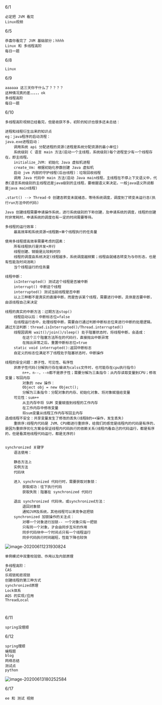 6/1

```
必定把 JVM 看完
Linux视频
```

6/5

```
恭喜你看完了 JVM 基础部分；hhhh
Linux 和 多线程高阶 
每日一题
```

6/8

```
Linux
```

6/9

```
aaaaaa 这三天你干什么了？？？？
这种情况真的差，，，，，ok
多线程高阶
每日一题
```

6/10

```
多线程高阶视频已经看完，但是收获不多，初阶的知识也很多还未总结：

进程和线程衍生出来的知识点
eg：java程序的启动流程：
java.exe进程启动：
	调用系统 api 分配进程的资源(进程是系统分配资源的最小单位)
	系统级别 C 语言 main 方法(启动一个主线程，系统级别)每个进程至少有一个线程存在，即主线程。
	initialize_JVM: 初始化 Java 虚拟机进程
	create_Vm: 根据初始化参数创建 Java 虚拟机
	启动 jvm 内部的守护线程(后台线程)：垃圾回收线程
	调用 Java 代码中 main 方法(启动 Java main线程，主线程在不停上下文语义中，代表C语言系统级别的主线程还是java级别的主线程，要根据语义来决定。一般java语义所说都是java main线程)

.start() --> Thread-0 创建态转变未就绪态，等待系统调度，调度到了转变未运行态(执行run方法中的代码)

Java 创建线程需要申请操作系统，进行系统级别的下称创建，及申请系统的调度，线程的创建时非常耗时，申请系统的调度也有一定的时间需要等待。

多线程的运行效率：
	最高效率和系统资源+线程数+单个线程执行的任务量
	
使用多线程提高效率需要考虑的因素：
	所有线程执行是并发+并行
	线程创建、销毁是比较耗时的
	线程的调度由系统决定(线程越多，系统调度越频繁；线程由就绪态转变为与你形态，也是有性能及时间消耗)
	当个线程运行的任务量
	
线程中断：
	isInterrupted() 测试这个线程是否被中断
	interrupt() 中断这个线程
	interrupted() 测试当前线程是否中断
	以上三种都不是真实的直接中断，而是告诉某个线程，需要进行中断，具体是否要中断，由该线程自己来决定
	
线程的真实的中断方法：过期方法stop() 
	线程启动以后：中断标志位=false
	在线程运行态中，处理线程中断，需要自行通过判断中断标志位来进行中断的处理逻辑。通过方法判断：thread.isInterrupted()/Thread.interrupted()
	线程因调用 wait()/join()/sleep() 处于阻塞状态时，将线程中断，会造成：
		在这个三个阻塞方法所在的代码行，直接抛出中断异常
		在抛出异常之后，重置中断标志位=true
	static void interrupted():返回中断标志
	自定义的标志位满足不了线程处于阻塞状态时，中断操作
	
线程的安全问题：原子性、可见性、有序性
	非原子性代码(分解执行存在编译为calss文件时，也可能存在cpu执行指令)
		n++，n--，--n都不是原子性；需要分解为三条指令：从内存读取变量到CPU；修改变量；写回内存
		对象的 new 操作：
		Object obj = new Object();
		分解为三条指令：分配对象的内存、初始化对象、将对象赋值给变量
	可见性：sum++
		从主内存中将 SUM 变量赋值到线程的工作内存
		在工作内存中修改变量
		将sum变量从线程工作内存写回主内存
造成线程不安全：共享变量发生了修改的丢失(线程B的++操作，发生丢失)
	重排序:线程内代码是 JVM、CPU都进行重排序，给我们的感觉是线程内的代码是有序的，是因为重排序优化方案会保证线程内代码执行的依赖关系(线程内看自己的代码运行，都是有序的，但是看其他线程代码运行，都是无序的)
	
	
synchronized 关键字
	语法使用：
	
	静态方法上
	实例方法
	代码块
	
	进入 synchronized 代码行时，需要获取对象锁：
		获取成功：往下执行代码
		获取失败：阻塞在 synchronized 代码行
	
	退出 synchronized 代码块，或synchronized方法：
		退回对象锁
		通知JVM及系统，其他线程可以来竞争这把锁
	synchronized 加锁操作的关注点：
		对哪一个对象进行加锁-- 一个对象只有一把锁
		只有同一个对象，才会由同步互斥的作用
		同步代码块中一个时间点只有一个线程运行
		同步代码执行时间越短，性能下降也较快
```

![image-20200611231930824](C:\Users\Administrator\AppData\Roaming\Typora\typora-user-images\image-20200611231930824.png)

```
单例模式中双重校验锁、作用以及内部原理

多线程高阶：
CAS
乐观锁和悲观锁
创建线程的第三种方式
synchronized原理
Lock体系
AQS 的实现/应用
ThreadLocal



```



6/11

```
spring没理顺
```

6/12

```
spring理顺
编程题
blog
网络总结
测试点
python
```

![image-20200613180252584](C:\Users\Administrator\AppData\Roaming\Typora\typora-user-images\image-20200613180252584.png)

6/17

```
ee 和 测试 视频
```

